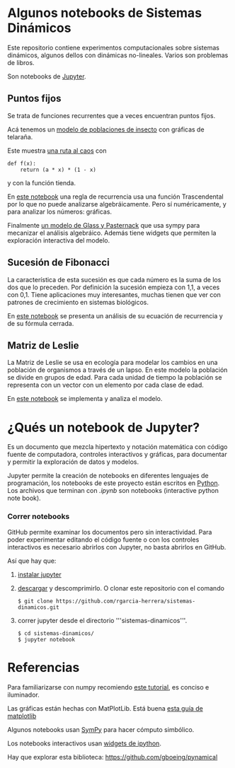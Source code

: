 # Algunos notebooks de Sistemas Dinámicos

Este repositorio contiene experimentos computacionales sobre
sistemas dinámicos, algunos dellos con dinámicas no-lineales. Varios
son problemas de libros.

Son notebooks de [Jupyter](http://jupyter.org).

## Puntos fijos

Se trata de funciones recurrentes que a veces encuentran puntos fijos.

Acá tenemos un [modelo de poblaciones de insecto](InsectPop.ipynb) con gráficas de telaraña.

Este muestra [una ruta al caos](estabilidad.ipynb) con 

    def f(x):
        return (a * x) * (1 - x)

y con la función tienda.

En [este notebook](PuntosFijos.ipynb) una regla de recurrencia usa una función Trascendental  
por lo que no puede analizarse algebráicamente. Pero sí numéricamente,
y para analizar los números: gráficas.

Finalmente [un modelo de Glass y Pasternack](Glass_Pasternack.ipynb) que usa
sympy para mecanizar el análisis algebráico. Además tiene widgets que
permiten la exploración interactiva del modelo.


## Sucesión de Fibonacci

La característica de esta sucesión es que cada número es la suma de
los dos que lo preceden. Por definición la sucesión empieza con 1,1, a
veces con 0,1. Tiene aplicaciones muy interesantes, muchas tienen que
ver con patrones de crecimiento en sistemas biológicos.

En [este notebook](Fibonacci.ipynb) se presenta un análisis de su
ecuación de recurrencia y de su fórmula cerrada.


## Matriz de Leslie

La Matriz de Leslie se usa en ecología para modelar los cambios en una
población de organismos a través de un lapso. En este modelo la
población se divide en grupos de edad. Para cada unidad de tiempo la
población se representa con un vector con un elemento por cada clase
de edad.

En [este
notebook](https://github.com/rgarcia-herrera/sistemas-dinamicos/blob/master/Leslie%20Model.ipynb)
se implementa y analiza el modelo.


# ¿Qués un notebook de Jupyter?

Es un documento que mezcla hipertexto y notación matemática con código
fuente de computadora, controles interactivos y gráficas, para
documentar y permitir la exploración de datos y modelos.

Jupyter permite la creación de notebooks en diferentes lenguajes de
programación, los notebooks de este proyecto están escritos en
[Python](http://python.org). Los archivos que terminan con *.ipynb*
son notebooks (interactive python note book).

### Correr notebooks

GitHub permite examinar los documentos pero sin interactividad. Para
poder experimentar editando el código fuente o con los controles
interactivos es necesario abrirlos con Jupyter, no basta abrirlos en
GitHub.

Así que hay que:

1. [instalar jupyter](http://jupyter.org/install.html)

2. [descargar](https://github.com/rgarcia-herrera/sistemas-dinamicos/archive/master.zip)
   y descomprimirlo. O clonar este repositorio con el comando
   
       $ git clone https://github.com/rgarcia-herrera/sistemas-dinamicos.git

3. correr jupyter desde el directorio '''sistemas-dinamicos'''. 

       $ cd sistemas-dinamicos/
       $ jupyter notebook



# Referencias

Para familiarizarse con numpy recomiendo [este
tutorial](https://github.com/enthought/Numpy-Tutorial-SciPyConf-2015/blob/master/slides.pdf),
es conciso e iluminador.

Las gráficas están hechas con MatPlotLib. Está buena [esta guía de
matplotlib](http://www.scipy-lectures.org/intro/matplotlib/matplotlib.html)

Algunos notebooks usan [SymPy](http://sympy.org) para hacer cómputo
simbólico.

Los notebooks interactivos usan [widgets de ipython](https://ipywidgets.readthedocs.io/en/latest/examples/Widget%20List.html).

Hay que explorar esta biblioteca:
https://github.com/gboeing/pynamical

